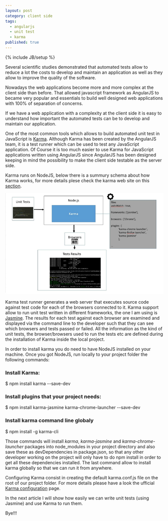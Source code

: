 ```yaml
---
layout: post
category: client side
tags: 
  - angularjs
  - unit test
  - karma
published: true
---
```





{% include JB/setup %}

Several scientific studies demonstrated that automated tests allow to reduce a lot the costs to develop and maintain an application as well as they allow to improve the quality of the software.

Nowadays the web applications become more and more complex at the client side than before. That allowed javascript framework as AngularJS to became very popular and essentials to build well designed web applications with 100% of separation of concerns. 

If we have a web application with a complexity at the client side it is easy to understand how important the automated tests can be to develop and maintain our application.

One of the most common tools which allows to build automated unit test in JavaScript is [Karma](http://karma-runner.github.io/0.13/index.html). Although Karma has been created by the AngularJS team, it is a test runner which can be used to test any JavaScript application. Of Course it is too much easier to use Karma for JavaScript applications written using AngularJS since AngularJS has been designed keeping in mind the possibility to make the client side testable as the server side.

Karma runs on NodeJS, below there is a summury schema about how Karma works, for more details plese check the karma web site on this [section](http://karma-runner.github.io/0.13/intro/how-it-works.html).

![How it works](https://raw.githubusercontent.com/rocco-scaramuzzi/rocco-scaramuzzi.github.com/master/_posts/images/karma-how-works.jpg)

Karma test runner generates a web server that executes source code against test code for each of the browsers connected to it. Karma support allow to run unit test written in different frameworks, the one I am using is [Jasmine](http://jasmine.github.io/2.0/introduction.html). The results for each test against each browser are examined and displayed via the command line to the developer such that they can see which browsers and tests passed or failed. All the information as the kind of unit tests, the browser/browsers used to run the tests etc are defined during the installation of Karma inside the local project.

In order to install karma you do need to have NodeJS installed on your machine. Once you got NodeJS, run locally to your project folder the following commands:
 
### Install Karma:
$ npm install karma --save-dev
  
### Install plugins that your project needs:
$ npm install karma-jasmine karma-chrome-launcher --save-dev

### Install karma command line globaly
$ npm install -g karma-cli
 
Those commands will install _karma_, _karma-jasmine_ and _karma-chrome-launcher_ packages into node_modules in your project directory and also save these as devDependencies in package.json, so that any other developer working on the project will only have to do npm install in order to get all these dependencies installed. The last command allow to install karma globally so that we can run it from anywhere.

Configuring Karma consist in creating the default karma.conf.js file on the root of our project folder. For more details please have a look the ufficial [Karma configuration](http://karma-runner.github.io/0.12/intro/configuration.html) page. 

In the next article I will show how easily we can write unit tests (using Jasmine) and use Karma to run them.

Bye!!!
